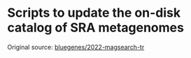 # Scripts to update the on-disk catalog of SRA metagenomes

Original source: [bluegenes/2022-magsearch-tr](https://github.com/bluegenes/2022-magsearch-tr/)


